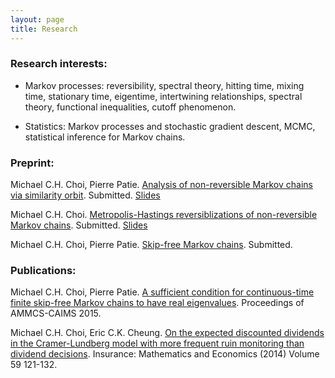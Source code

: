 ```yaml
---
layout: page
title: Research 
---
```

### Research interests:

- Markov processes: reversibility, spectral theory, hitting time, mixing time, stationary time, eigentime, intertwining relationships, spectral theory, functional inequalities, cutoff phenomenon.

- Statistics: Markov processes and stochastic gradient descent, MCMC, statistical inference for Markov chains.

### Preprint: 

Michael C.H. Choi, Pierre Patie. [Analysis of non-reversible Markov chains via similarity orbit](http://mchchoi.github.io/menu/paper.pdf). Submitted. [Slides](/menu/BExam_Michael.pdf)

Michael C.H. Choi. [Metropolis-Hastings reversiblizations of non-reversible Markov chains](https://arxiv.org/abs/1706.00068). Submitted. [Slides](/menu/BExam_Michael.pdf)

Michael C.H. Choi, Pierre Patie. [Skip-free Markov chains](https://www.researchgate.net/publication/308265576_Skip-free_Markov_chains). Submitted. 

### Publications: 

Michael C.H. Choi, Pierre Patie. [A sufficient condition for continuous-time finite skip-free Markov chains to have real eigenvalues](http://link.springer.com/chapter/10.1007/978-3-319-30379-6_48). Proceedings of AMMCS-CAIMS 2015. 

Michael C.H. Choi, Eric C.K. Cheung. [On the expected discounted dividends in the Cramer-Lundberg model with more frequent ruin monitoring than dividend decisions](http://dx.doi.org/10.1016/j.insmatheco.2014.08.009). Insurance: Mathematics and Economics (2014) Volume 59 121-132.


